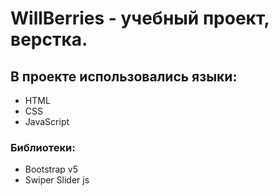 # WillBerries - учебный проект, верстка.
## В проекте использовались языки:
- HTML
- CSS
- JavaScript
### Библиотеки:
- Bootstrap v5
- Swiper Slider js
